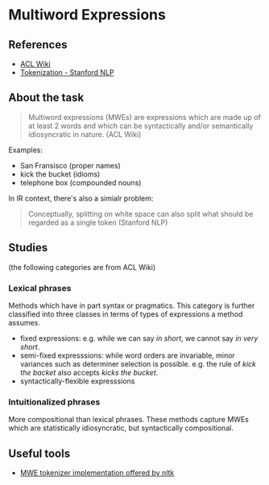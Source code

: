 Multiword Expressions
=====

## References
- [ACL Wiki](https://aclweb.org/aclwiki/Multiword_Expressions)
- [Tokenization - Stanford NLP](https://nlp.stanford.edu/IR-book/html/htmledition/tokenization-1.html)


## About the task

> Multiword expressions (MWEs) are expressions which are made up of at least 2 words and which can be syntactically and/or semantically idiosyncratic in nature.
(ACL Wiki)

Examples:
- San Fransisco (proper names)
- kick the bucket (idioms)
- telephone box (compounded nouns)

In IR context, there's also a simialr problem:

> Conceptually, splitting on white space can also split what should be regarded as a single token
(Stanford NLP)


## Studies

(the following categories are from ACL Wiki)

### Lexical phrases
Methods which have in part syntax or pragmatics. This category is further classified into three classes in terms of types of expressions a method assumes.

- fixed expressions: e.g. while we can say *in short*, we cannot say *in very short*.
- semi-fixed expresssions: while word orders are invariable, minor variances such as determiner selection is possible. e.g. the rule of *kick the backet* also accepts *kicks the bucket*.
- syntactically-flexible expresssions


### Intuitionalized phrases
More compositional than lexical phrases. These methods capture MWEs which are statistically idiosyncratic, but syntactically compositional.


## Useful tools

- [MWE tokenizer implementation offered by nltk](https://www.nltk.org/_modules/nltk/tokenize/mwe.html)
